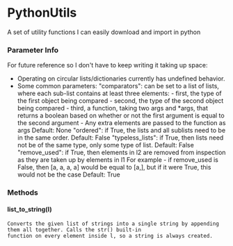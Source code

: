 # PythonUtils
A set of utility functions I can easily download and import in python

### Parameter Info
For future reference so I don't have to keep writing it taking up space:
- Operating on circular lists/dictionaries currently has undefined behavior.
- Some common parameters:
    "comparators": can be set to a list of lists, where each sub-list contains at least three elements:
        - first, the type of the first object being compared
        - second, the type of the second object being compared
        - third, a function, taking two args and *args, that returns a boolean based on whether or not
            the first argument is equal to the second argument
        - Any extra elements are passed to the function as args
        Default: None
    "ordered": if True, the lists and all sublists need to be in the same order.
        Default: False
    "typeless_lists": if True, then lists need not be of the same type, only some type of list.
        Default: False
    "remove_used": if True, then elements in l2 are removed from inspection as they are taken up by elements in l1
        For example - if remove_used is False, then [a, a, a, a] would be equal to [a,], but if it were True,
            this would not be the case
        Default: True

### Methods
#### list_to_string(l)
    Converts the given list of strings into a single string by appending them all together. Calls the str() built-in
    function on every element inside l, so a string is always created.
